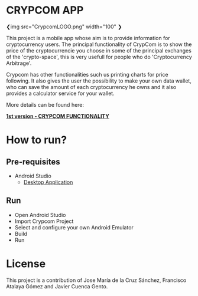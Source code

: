 # CRYPCOM APP

❮img src="CrypcomLOGO.png" width="100" ❯


This project is a mobile app whose aim is to provide information for cryptocurrency users. The principal functionality of CrypCom is to show the price of the cryptocurrencie you choose in some of the principal exchanges of the 'crypto-space', this is very usefull for people who do 'Cryptocurrency Arbitrage'. 

Crypcom has other functionalities such us printing charts for price following. It also gives the user the possibility to make your own data wallet, who can save the amount of each cryptocurrency he owns and it also provides a calculator service for your wallet.

More details can be found here:

**[1st version - CRYPCOM FUNCTIONALITY](./Crypcom_Functionality.pdf)**

# How to run?

## Pre-requisites
- Android Studio
  * [Desktop Application](https://developer.android.com/studio?hl=es)

## Run
- Open Android Studio
- Import Crypcom Project
- Select and configure your own Android Emulator
- Build 
- Run

# License
This project is a contribution of Jose María de la Cruz Sánchez, Francisco Atalaya Gómez and Javier Cuenca Gento.
